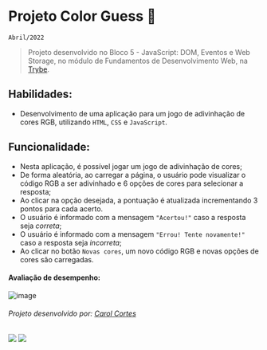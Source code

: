 # Projeto Color Guess :rainbow:
``Abril/2022``

> Projeto desenvolvido no Bloco 5 - JavaScript: DOM, Eventos e Web Storage, no módulo de Fundamentos de Desenvolvimento Web, na [Trybe](https://www.betrybe.com/).

## Habilidades:
 - Desenvolvimento de uma aplicação para um jogo de adivinhação de cores RGB, utilizando ``HTML``, ``CSS`` e ``JavaScript``.
 
 
 ## Funcionalidade:
  - Nesta aplicação, é possível jogar um jogo de adivinhação de cores;
  - De forma aleatória, ao carregar a página, o usuário pode visualizar o código RGB a ser adivinhado e 6 opções de cores para selecionar a resposta;
  - Ao clicar na opção desejada, a pontuação é atualizada incrementando 3 pontos para cada acerto.
  - O usuário é informado com a mensagem ``"Acertou!"`` caso a resposta seja _correta_;
  - O usuário é informado com a mensagem ``"Errou! Tente novamente!"`` caso a resposta seja _incorreta_;
  - Ao clicar no botão ``Novas cores``, um novo código RGB e novas opções de cores são carregadas.

 #### Avaliação de desempenho:
 
![image](https://user-images.githubusercontent.com/98475840/203170924-276ba9ca-6bbf-4306-94c7-0c770e21c59a.png)

###### Projeto desenvolvido por: [Carol Cortes](https://github.com/carolcortes)

  <a href = "mailto:caroline.ocortes@gmail.com"><img src="https://img.shields.io/badge/-Gmail-%23333?style=for-the-badge&logo=gmail&logoColor=white" target="_blank"></a>
  <a href="https://www.linkedin.com/in/carolinecortess/" target="_blank"><img src="https://img.shields.io/badge/-LinkedIn-%230077B5?style=for-the-badge&logo=linkedin&logoColor=white"></a>

